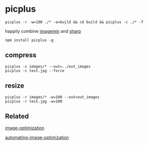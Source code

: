 # picplus

```
picplus -r -w=100 ./* -o=build && cd build && picplus -c ./* -f
```

happily combine [imagemin](https://github.com/imagemin) and [sharp](https://github.com/lovell/sharp)

```
npm install picplus -g
```

## compress

```
picplus -c images/* --out=../out_images
picplus -c test.jpg --force
```

## resize

```
picplus -r images/* -w=100 --out=out_images
picplus -r test.jpg -w=100
```


## Related

[image-optimization](https://developers.google.cn/web/fundamentals/performance/optimizing-content-efficiency/image-optimization)

[automating-image-optimization](https://developers.google.cn/web/fundamentals/performance/optimizing-content-efficiency/automating-image-optimization/)
